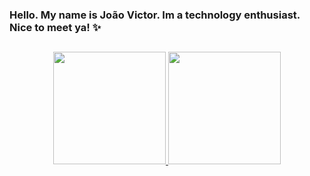 ### Hello. My name is João Victor. Im a technology enthusiast. Nice to meet ya! ✨
## 
<div align="center">
  <a href="https://github.com/jvictorfranca">
  <img height="180em" src="https://github-readme-stats.vercel.app/api?username=jvictorfranca&show_icons=true&theme=github_dark
"/>
  <img height="180em" src="https://github-readme-stats.vercel.app/api/top-langs/?username=jvictorfranca&layout=compact&theme=github_dark"/>
</div>


<!--
**jvictorfranca/jvictorfranca** is a ✨ _special_ ✨ repository because its `README.md` (this file) appears on your GitHub profile.

Here are some ideas to get you started:

- 🔭 I’m currently working on ...
- 🌱 I’m currently learning ...
- 👯 I’m looking to collaborate on ...
- 🤔 I’m looking for help with ...
- 💬 Ask me about ...
- 📫 How to reach me: ...
- 😄 Pronouns: ...
- ⚡ Fun fact: ...
-->
